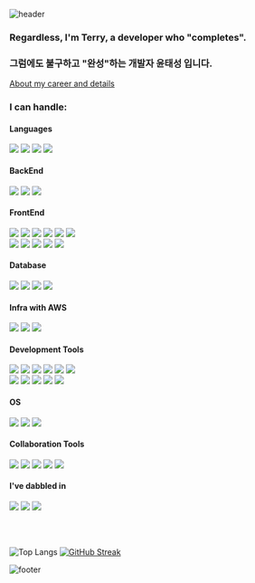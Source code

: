 ![header](https://capsule-render.vercel.app/api?type=waving&color=0:85DCFF,100:5146FF&height=400&section=header&text=Done%20is%20better%20then%20perfect!&fontSize=40)
<h3>Regardless, I'm Terry, a developer who "completes".</h3>
<h3> 그럼에도 불구하고 "완성"하는 개발자 윤태성 입니다.</h3>
<a href="https://www.linkedin.com/in/%ED%83%9C%EC%84%B1-%EC%9C%A4-265029237">About my career and details</a>


<br>

<h3>I can handle:</h3>

<h4>Languages</h4>
<div><img src="https://img.shields.io/badge/java-007396?style=for-the-badge&logo=java&logoColor=white"> <img src="https://img.shields.io/badge/TS-3178C6?style=for-the-badge&logo=typescript&logoColor=white"> <img src="https://img.shields.io/badge/JS-F7DF1E?style=for-the-badge&logo=javascript&logoColor=white"> <img src="https://img.shields.io/badge/php-777BB4?style=for-the-badge&logo=php&logoColor=white"></div>


<h4>BackEnd</h4>
<div><img src="https://img.shields.io/badge/SpringBoot-6DB33F?style=for-the-badge&logo=springboot&logoColor=white"> <img src="https://img.shields.io/badge/nestjs-E0234E?style=for-the-badge&logo=nestjs&logoColor=white"> <img src="https://img.shields.io/badge/laravel-FF2D20?style=for-the-badge&logo=laravel&logoColor=white"></div>


<h4>FrontEnd</h4>
<div><img src="https://img.shields.io/badge/VUE3-4FC08D?style=for-the-badge&logo=vue.js&logoColor=white"> <img src="https://img.shields.io/badge/svelte-FF3E00?style=for-the-badge&logo=svelte&logoColor=white"> <img src="https://img.shields.io/badge/vite-646CFF?style=for-the-badge&logo=vite&logoColor=white"> <img src="https://img.shields.io/badge/npm-CB3837?style=for-the-badge&logo=npm&logoColor=white"> <img src="https://img.shields.io/badge/eslint-4B32C3?style=for-the-badge&logo=eslint&logoColor=white"> <img src="https://img.shields.io/badge/axios-5A29E4?style=for-the-badge&logo=axios&logoColor=white">
<br>
<img src="https://img.shields.io/badge/prettier-F7B93E?style=for-the-badge&logo=prettier&logoColor=white"> <img src="https://img.shields.io/badge/tailwind-06B6D4?style=for-the-badge&logo=tailwindcss&logoColor=white"> <img src="https://img.shields.io/badge/HTML5-E34F26?style=for-the-badge&logo=html5&logoColor=white"> <img src="https://img.shields.io/badge/CSS3-1572B6?style=for-the-badge&logo=css3&logoColor=white"> <img src="https://img.shields.io/badge/jquery-0769AD?style=for-the-badge&logo=jquery&logoColor=white"></div>


<h4>Database</h4>
<div><img src="https://img.shields.io/badge/mysql-4479A1?style=for-the-badge&logo=mysql&logoColor=white"> <img src="https://img.shields.io/badge/maria-003545?style=for-the-badge&logo=mariaDB&logoColor=white"> <img src="https://img.shields.io/badge/oracle-F80000?style=for-the-badge&logo=oracle&logoColor=white"> <img src="https://img.shields.io/badge/redis-DC382D?style=for-the-badge&logo=redis&logoColor=white"></div>


<h4>Infra with AWS</h4>
<div><img src="https://img.shields.io/badge/ec2-FF9900?style=for-the-badge&logo=amazonec2&logoColor=white"> <img src="https://img.shields.io/badge/rds-527FFF?style=for-the-badge&logo=amazonrds&logoColor=white"> <img src="https://img.shields.io/badge/s3-569A31?style=for-the-badge&logo=amazons3&logoColor=white"></div>


<h4>Development Tools</h4>
<div><img src="https://img.shields.io/badge/git-F05032?style=for-the-badge&logo=git&logoColor=white"> <img src="https://img.shields.io/badge/jenkins-D24939?style=for-the-badge&logo=jenkins&logoColor=white"> <img src="https://img.shields.io/badge/nginx-009639?style=for-the-badge&logo=nginx&logoColor=white"> <img src="https://img.shields.io/badge/docker-2496ED?style=for-the-badge&logo=docker&logoColor=white"> <img src="https://img.shields.io/badge/gradle-02303A?style=for-the-badge&logo=gradle&logoColor=white"> <img src="https://img.shields.io/badge/travisci-3EAAAF?style=for-the-badge&logo=travisci&logoColor=white"><br>
<img src="https://img.shields.io/badge/postman-FF6C37?style=for-the-badge&logo=postman&logoColor=white"> <img src="https://img.shields.io/badge/gitlab-FC6D26?style=for-the-badge&logo=gitlab&logoColor=white"> <img src="https://img.shields.io/badge/github-181717?style=for-the-badge&logo=github&logoColor=white"> <img src="https://img.shields.io/badge/jetbrains-000000?style=for-the-badge&logo=jetbrains&logoColor=white"> <img src="https://img.shields.io/badge/vscode-007ACC?style=for-the-badge&logo=visualstudiocode&logoColor=white"></div>


<h4>OS</h4>
<div><img src="https://img.shields.io/badge/linux-FCC624?style=for-the-badge&logo=linux&logoColor=white"> <img src="https://img.shields.io/badge/mac-000000?style=for-the-badge&logo=macos&logoColor=white"> <img src="https://img.shields.io/badge/windows-0078D4?style=for-the-badge&logo=windows&logoColor=white"></div>


<h4>Collaboration Tools</h4>
<div><img src="https://img.shields.io/badge/jira-0052CC?style=for-the-badge&logo=jira&logoColor=white"> <img src="https://img.shields.io/badge/confluence-172B4D?style=for-the-badge&logo=confluence&logoColor=white"> <img src="https://img.shields.io/badge/notion-000000?style=for-the-badge&logo=notion&logoColor=white"> <img src="https://img.shields.io/badge/linear-5E6AD2?style=for-the-badge&logo=linear&logoColor=white"> <img src="https://img.shields.io/badge/msoffice-D83B01?style=for-the-badge&logo=microsoftoffice&logoColor=white"></div>


<h4>I've dabbled in</h4>
<div><img src="https://img.shields.io/badge/solidity-363636?style=for-the-badge&logo=solidity&logoColor=white"> <img src="https://img.shields.io/badge/dart-0175C2?style=for-the-badge&logo=dart&logoColor=white"> <img src="https://img.shields.io/badge/flutter-02569B?style=for-the-badge&logo=flutter&logoColor=white"></div>

<br><br>

![Top Langs](https://github-readme-stats.vercel.app/api/top-langs/?username=terius-yun&layout=compact) [![GitHub Streak](https://streak-stats.demolab.com?user=terius-yun&theme=shadow-blue&hide_border=true&mode=weekly&card_width=500)](https://git.io/streak-stats)

![footer](https://capsule-render.vercel.app/api?type=waving&color=0:85DCFF,100:5146FF&height=150&section=footer)
